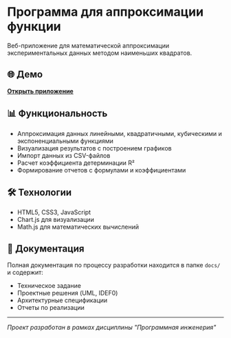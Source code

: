 # Программа для аппроксимации функции

Веб-приложение для математической аппроксимации экспериментальных данных методом наименьших квадратов.

## 🌐 Демо

**[Открыть приложение](https://vikkkaaa123.github.io/Approximation/)**

## 📊 Функциональность

- Аппроксимация данных линейными, квадратичными, кубическими и экспоненциальными функциями
- Визуализация результатов с построением графиков
- Импорт данных из CSV-файлов
- Расчет коэффициента детерминации R²
- Формирование отчетов с формулами и коэффициентами

## 🛠 Технологии

- HTML5, CSS3, JavaScript
- Chart.js для визуализации
- Math.js для математических вычислений

## 📖 Документация

Полная документация по процессу разработки находится в папке `docs/` и содержит:

- Техническое задание
- Проектные решения (UML, IDEF0)
- Архитектурные спецификации
- Отчеты по реализации

---

*Проект разработан в рамках дисциплины "Программная инженерия"*
